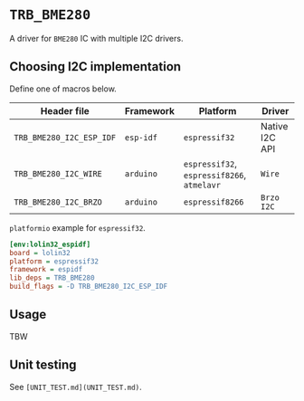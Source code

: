 # `TRB_BME280`

A driver for `BME280` IC with multiple I2C drivers.

## Choosing I2C implementation

Define one of macros below.

| Header file | Framework | Platform | Driver |
|-------------|-----------|----------|--------|
| `TRB_BME280_I2C_ESP_IDF` | `esp-idf` | `espressif32` | Native I2C API |
| `TRB_BME280_I2C_WIRE` | `arduino` | `espressif32`, `espressif8266`, `atmelavr` | `Wire` |
| `TRB_BME280_I2C_BRZO` | `arduino` | `espressif8266` | `Brzo I2C` |

`platformio` example for `espressif32`.

```ini
[env:lolin32_espidf]
board = lolin32
platform = espressif32
framework = espidf
lib_deps = TRB_BME280
build_flags = -D TRB_BME280_I2C_ESP_IDF
```

## Usage

TBW

## Unit testing

See `[UNIT_TEST.md](UNIT_TEST.md)`.
